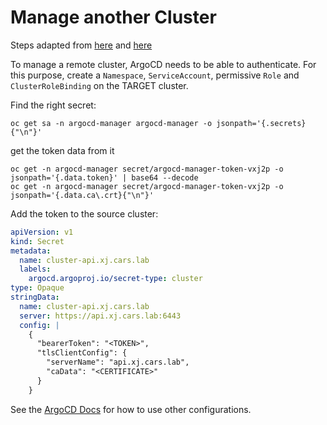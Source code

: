 # Manage another Cluster

Steps adapted from [here](https://inlets.dev/blog/2021/06/02/argocd-private-clusters.html) and [here](https://argo-cd.readthedocs.io/en/stable/getting_started/#5-register-a-cluster-to-deploy-apps-to-optional)

To manage a remote cluster, ArgoCD needs to be able to authenticate. For this purpose, create a `Namespace`, `ServiceAccount`, permissive `Role` and `ClusterRoleBinding` on the TARGET cluster.

Find the right secret:

```shell
oc get sa -n argocd-manager argocd-manager -o jsonpath='{.secrets}{"\n"}'
```

get the token data from it
```shell
oc get -n argocd-manager secret/argocd-manager-token-vxj2p -o jsonpath='{.data.token}' | base64 --decode
oc get -n argocd-manager secret/argocd-manager-token-vxj2p -o jsonpath='{.data.ca\.crt}{"\n"}'
```

Add the token to the source cluster:

```yaml
apiVersion: v1
kind: Secret
metadata:
  name: cluster-api.xj.cars.lab
  labels:
    argocd.argoproj.io/secret-type: cluster
type: Opaque
stringData:
  name: cluster-api.xj.cars.lab
  server: https://api.xj.cars.lab:6443
  config: |
    {
      "bearerToken": "<TOKEN>",
      "tlsClientConfig": {
        "serverName": "api.xj.cars.lab",
        "caData": "<CERTIFICATE>"
      }
    }
```

See the [ArgoCD Docs](https://argo-cd.readthedocs.io/en/release-1.8/operator-manual/declarative-setup/#clusters) for how to use other configurations.
